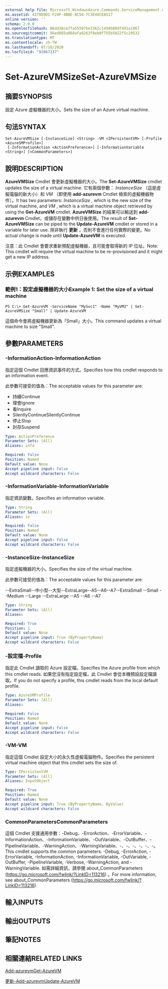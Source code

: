 ```yaml
---
external help file: Microsoft.WindowsAzure.Commands.ServiceManagement.dll-Help.xml
ms.assetid: 437889D1-F24F-4BBE-8C56-7C3E48CEA517
online version: ''
schema: 2.0.0
ms.openlocfilehash: 86dd38ce7fa55507be3362c1494b88df491a1067
ms.sourcegitcommit: 56ed085a868afa8263f8eb0f755b5822f5c29532
ms.translationtype: MT
ms.contentlocale: zh-TW
ms.lasthandoff: 07/18/2020
ms.locfileid: "93967237"
---
```

# <span data-ttu-id="0444d-101">Set-AzureVMSize</span><span class="sxs-lookup"><span data-stu-id="0444d-101">Set-AzureVMSize</span></span>

## <span data-ttu-id="0444d-102">摘要</span><span class="sxs-lookup"><span data-stu-id="0444d-102">SYNOPSIS</span></span>
<span data-ttu-id="0444d-103">設定 Azure 虛擬機器的大小。</span><span class="sxs-lookup"><span data-stu-id="0444d-103">Sets the size of an Azure virtual machine.</span></span>

## <span data-ttu-id="0444d-104">句法</span><span class="sxs-lookup"><span data-stu-id="0444d-104">SYNTAX</span></span>

```
Set-AzureVMSize [-InstanceSize] <String> -VM <IPersistentVM> [-Profile <AzureSMProfile>]
 [-InformationAction <ActionPreference>] [-InformationVariable <String>] [<CommonParameters>]
```

## <span data-ttu-id="0444d-105">說明</span><span class="sxs-lookup"><span data-stu-id="0444d-105">DESCRIPTION</span></span>
<span data-ttu-id="0444d-106">**AzureVMSize** Cmdlet 會更新虛擬機器的大小。</span><span class="sxs-lookup"><span data-stu-id="0444d-106">The **Set-AzureVMSize** cmdlet updates the size of a virtual machine.</span></span>
<span data-ttu-id="0444d-107">它有兩個參數： *InstanceSize* （這是虛擬電腦的新大小）和 *VM* （即使用 **add-azurevm** Cmdlet 檢索的虛擬機器物件）。</span><span class="sxs-lookup"><span data-stu-id="0444d-107">It has two parameters: *InstanceSize* , which is the new size of the virtual machine, and *VM* , which is a virtual machine object retrieved by using the **Get-AzureVM** cmdlet.</span></span>
<span data-ttu-id="0444d-108">**AzureVMSize** 的結果可以輸送到 **add-azurevm** Cmdlet，或儲存在變數中供日後使用。</span><span class="sxs-lookup"><span data-stu-id="0444d-108">The result of **Set-AzureVMSize** can be piped to the **Update-AzureVM** cmdlet or stored in a variable for later use.</span></span>
<span data-ttu-id="0444d-109">除非執行 **更新** ，否則不會進行任何實際的變更。</span><span class="sxs-lookup"><span data-stu-id="0444d-109">No actual change is made until **Update-AzureVM** is executed.</span></span>

<span data-ttu-id="0444d-110">注意：此 Cmdlet 會要求重新預配虛擬機器，且可能會取得新的 IP 位址。</span><span class="sxs-lookup"><span data-stu-id="0444d-110">Note: This cmdlet will require the virtual machine to be re-provisioned and it might get a new IP address.</span></span>

## <span data-ttu-id="0444d-111">示例</span><span class="sxs-lookup"><span data-stu-id="0444d-111">EXAMPLES</span></span>

### <span data-ttu-id="0444d-112">範例1：設定虛擬機器的大小</span><span class="sxs-lookup"><span data-stu-id="0444d-112">Example 1: Set the size of a virtual machine</span></span>
```
PS C:\> Get-AzureVM -ServiceName "MySvc1" -Name "MyVM3" | Set-AzureVMSize "Small" | Update-AzureVM
```

<span data-ttu-id="0444d-113">這個命令會將虛擬機器更新為「Small」大小。</span><span class="sxs-lookup"><span data-stu-id="0444d-113">This command updates a virtual machine to size "Small".</span></span>

## <span data-ttu-id="0444d-114">參數</span><span class="sxs-lookup"><span data-stu-id="0444d-114">PARAMETERS</span></span>

### <span data-ttu-id="0444d-115">-InformationAction</span><span class="sxs-lookup"><span data-stu-id="0444d-115">-InformationAction</span></span>
<span data-ttu-id="0444d-116">指定這個 Cmdlet 回應資訊事件的方式。</span><span class="sxs-lookup"><span data-stu-id="0444d-116">Specifies how this cmdlet responds to an information event.</span></span>

<span data-ttu-id="0444d-117">此參數可接受的值為：</span><span class="sxs-lookup"><span data-stu-id="0444d-117">The acceptable values for this parameter are:</span></span>

- <span data-ttu-id="0444d-118">持續</span><span class="sxs-lookup"><span data-stu-id="0444d-118">Continue</span></span>
- <span data-ttu-id="0444d-119">理會</span><span class="sxs-lookup"><span data-stu-id="0444d-119">Ignore</span></span>
- <span data-ttu-id="0444d-120">看</span><span class="sxs-lookup"><span data-stu-id="0444d-120">Inquire</span></span>
- <span data-ttu-id="0444d-121">SilentlyContinue</span><span class="sxs-lookup"><span data-stu-id="0444d-121">SilentlyContinue</span></span>
- <span data-ttu-id="0444d-122">停止</span><span class="sxs-lookup"><span data-stu-id="0444d-122">Stop</span></span>
- <span data-ttu-id="0444d-123">封存</span><span class="sxs-lookup"><span data-stu-id="0444d-123">Suspend</span></span>

```yaml
Type: ActionPreference
Parameter Sets: (All)
Aliases: infa

Required: False
Position: Named
Default value: None
Accept pipeline input: False
Accept wildcard characters: False
```

### <span data-ttu-id="0444d-124">-InformationVariable</span><span class="sxs-lookup"><span data-stu-id="0444d-124">-InformationVariable</span></span>
<span data-ttu-id="0444d-125">指定資訊變數。</span><span class="sxs-lookup"><span data-stu-id="0444d-125">Specifies an information variable.</span></span>

```yaml
Type: String
Parameter Sets: (All)
Aliases: iv

Required: False
Position: Named
Default value: None
Accept pipeline input: False
Accept wildcard characters: False
```

### <span data-ttu-id="0444d-126">-InstanceSize</span><span class="sxs-lookup"><span data-stu-id="0444d-126">-InstanceSize</span></span>
<span data-ttu-id="0444d-127">指定虛擬機器的大小。</span><span class="sxs-lookup"><span data-stu-id="0444d-127">Specifies the size of the virtual machine.</span></span>

<span data-ttu-id="0444d-128">此參數可接受的值為：</span><span class="sxs-lookup"><span data-stu-id="0444d-128">The acceptable values for this parameter are:</span></span>

<span data-ttu-id="0444d-129">--ExtraSmall--中小型--大型--ExtraLarge--A5--A6--A7</span><span class="sxs-lookup"><span data-stu-id="0444d-129">--ExtraSmall --Small --Medium --Large --ExtraLarge --A5 --A6 --A7</span></span>

```yaml
Type: String
Parameter Sets: (All)
Aliases: 

Required: True
Position: 1
Default value: None
Accept pipeline input: True (ByPropertyName)
Accept wildcard characters: False
```

### <span data-ttu-id="0444d-130">-設定檔</span><span class="sxs-lookup"><span data-stu-id="0444d-130">-Profile</span></span>
<span data-ttu-id="0444d-131">指定此 Cmdlet 讀取的 Azure 設定檔。</span><span class="sxs-lookup"><span data-stu-id="0444d-131">Specifies the Azure profile from which this cmdlet reads.</span></span>
<span data-ttu-id="0444d-132">如果您沒有指定設定檔，此 Cmdlet 會從本機預設設定檔讀取。</span><span class="sxs-lookup"><span data-stu-id="0444d-132">If you do not specify a profile, this cmdlet reads from the local default profile.</span></span>

```yaml
Type: AzureSMProfile
Parameter Sets: (All)
Aliases: 

Required: False
Position: Named
Default value: None
Accept pipeline input: False
Accept wildcard characters: False
```

### <span data-ttu-id="0444d-133">-VM</span><span class="sxs-lookup"><span data-stu-id="0444d-133">-VM</span></span>
<span data-ttu-id="0444d-134">指定這個 Cmdlet 設定大小的永久性虛擬電腦物件。</span><span class="sxs-lookup"><span data-stu-id="0444d-134">Specifies the persistent virtual machine object that this cmdlet sets the size of.</span></span>

```yaml
Type: IPersistentVM
Parameter Sets: (All)
Aliases: InputObject

Required: True
Position: Named
Default value: None
Accept pipeline input: True (ByPropertyName, ByValue)
Accept wildcard characters: False
```

### <span data-ttu-id="0444d-135">CommonParameters</span><span class="sxs-lookup"><span data-stu-id="0444d-135">CommonParameters</span></span>
<span data-ttu-id="0444d-136">這個 Cmdlet 支援通用參數：-Debug、-ErrorAction、-ErrorVariable、-InformationAction、-InformationVariable、-OutVariable、-OutBuffer、-PipelineVariable、-WarningAction、-WarningVariable、-、-、-、-、-、-。</span><span class="sxs-lookup"><span data-stu-id="0444d-136">This cmdlet supports the common parameters: -Debug, -ErrorAction, -ErrorVariable, -InformationAction, -InformationVariable, -OutVariable, -OutBuffer, -PipelineVariable, -Verbose, -WarningAction, and -WarningVariable.</span></span> <span data-ttu-id="0444d-137">如需詳細資訊，請參閱 about_CommonParameters (https://go.microsoft.com/fwlink/?LinkID=113216) 。</span><span class="sxs-lookup"><span data-stu-id="0444d-137">For more information, see about_CommonParameters (https://go.microsoft.com/fwlink/?LinkID=113216).</span></span>

## <span data-ttu-id="0444d-138">輸入</span><span class="sxs-lookup"><span data-stu-id="0444d-138">INPUTS</span></span>

## <span data-ttu-id="0444d-139">輸出</span><span class="sxs-lookup"><span data-stu-id="0444d-139">OUTPUTS</span></span>

## <span data-ttu-id="0444d-140">筆記</span><span class="sxs-lookup"><span data-stu-id="0444d-140">NOTES</span></span>

## <span data-ttu-id="0444d-141">相關連結</span><span class="sxs-lookup"><span data-stu-id="0444d-141">RELATED LINKS</span></span>

[<span data-ttu-id="0444d-142">Add-azurevm</span><span class="sxs-lookup"><span data-stu-id="0444d-142">Get-AzureVM</span></span>](./Get-AzureVM.md)

[<span data-ttu-id="0444d-143">更新-Add-azurevm</span><span class="sxs-lookup"><span data-stu-id="0444d-143">Update-AzureVM</span></span>](./Update-AzureVM.md)


